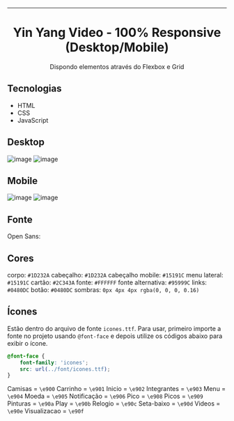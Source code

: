 <hr>

<h1 align="center">Yin Yang Video - 100% Responsive (Desktop/Mobile)</h1>
<p align="center">Dispondo elementos através do Flexbox e Grid</p>

## Tecnologias
* HTML
* CSS
* JavaScript

## Desktop
![image](https://i.imgur.com/4D6VM1y.png)
![image](https://i.imgur.com/9BlKMph.png)

## Mobile
![image](https://i.imgur.com/qAV1cpQ.png)
![image](https://i.imgur.com/3ypCZyT.png)

## Fonte
<!-- HTML -->
Open Sans:
<link rel="preconnect" href="https://fonts.googleapis.com">
<link rel="preconnect" href="https://fonts.gstatic.com" crossorigin>
<link rel="stylesheet" href="https://fonts.googleapis.com/css2?family=Open+Sans:wght@400;600;700&display=swap">

## Cores
corpo: `#1D232A`
cabeçalho: `#1D232A`
cabeçalho mobile: `#15191C`
menu lateral: `#15191C`
cartão: `#2C343A`
fonte: `#FFFFFF`
fonte alternativa: `#95999C`
links: `#0480DC`
botão: `#0480DC`
sombras: `0px 4px 4px rgba(0, 0, 0, 0.16)`

## Ícones
Estão dentro do arquivo de fonte `icones.ttf`. Para usar, primeiro importe a fonte no projeto usando `@font-face` e depois utilize os códigos abaixo para exibir o ícone.

```css
@font-face {
    font-family: 'icones';
    src: url(../font/icones.ttf);
}
```
Camisas = `\e900`
Carrinho = `\e901`
Inicio = `\e902`
Integrantes = `\e903`
Menu = `\e904`
Moeda = `\e905`
Notificação = `\e906`
Pico = `\e908`
Picos = `\e909`
Pinturas = `\e90a`
Play = `\e90b`
Relogio = `\e90c`
Seta-baixo = `\e90d`
Videos = `\e90e`
Visualizacao = `\e90f`